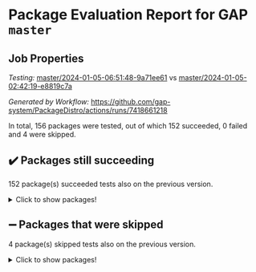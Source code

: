 # Package Evaluation Report for GAP `master`

## Job Properties

*Testing:* [master/2024-01-05-06:51:48-9a71ee61](https://github.com/gap-system/PackageDistro/blob/data/reports/master/2024-01-05-06:51:48-9a71ee61) vs [master/2024-01-05-02:42:19-e8819c7a](https://github.com/gap-system/PackageDistro/blob/data/reports/master/2024-01-05-02:42:19-e8819c7a)

*Generated by Workflow:* https://github.com/gap-system/PackageDistro/actions/runs/7418661218

In total, 156 packages were tested, out of which 152 succeeded, 0 failed and 4 were skipped.

## :heavy_check_mark: Packages still succeeding

152 package(s) succeeded tests also on the previous version.
<details><summary>Click to show packages!</summary>

- 4ti2interface 2023.02-04 [(success)](https://github.com/gap-system/PackageDistro/actions/runs/7418661218/job/20187251414)
- ace 5.6.2 [(success)](https://github.com/gap-system/PackageDistro/actions/runs/7418661218/job/20187251578)
- aclib 1.3.2 [(success)](https://github.com/gap-system/PackageDistro/actions/runs/7418661218/job/20187251753)
- agt 0.3.1 [(success)](https://github.com/gap-system/PackageDistro/actions/runs/7418661218/job/20187251948)
- alnuth 3.2.1 [(success)](https://github.com/gap-system/PackageDistro/actions/runs/7418661218/job/20187252082)
- anupq 3.3.0 [(success)](https://github.com/gap-system/PackageDistro/actions/runs/7418661218/job/20187252250)
- atlasrep 2.1.8 [(success)](https://github.com/gap-system/PackageDistro/actions/runs/7418661218/job/20187252409)
- autodoc 2023.06.19 [(success)](https://github.com/gap-system/PackageDistro/actions/runs/7418661218/job/20187252552)
- automata 1.15 [(success)](https://github.com/gap-system/PackageDistro/actions/runs/7418661218/job/20187252717)
- automgrp 1.3.2 [(success)](https://github.com/gap-system/PackageDistro/actions/runs/7418661218/job/20187252880)
- autpgrp 1.11 [(success)](https://github.com/gap-system/PackageDistro/actions/runs/7418661218/job/20187253064)
- cap 2024.01-01 [(success)](https://github.com/gap-system/PackageDistro/actions/runs/7418661218/job/20187253247)
- caratinterface 2.3.6 [(success)](https://github.com/gap-system/PackageDistro/actions/runs/7418661218/job/20187253412)
- cddinterface 2022.11.01 [(success)](https://github.com/gap-system/PackageDistro/actions/runs/7418661218/job/20187253589)
- circle 1.6.6 [(success)](https://github.com/gap-system/PackageDistro/actions/runs/7418661218/job/20187253749)
- classicpres 1.22 [(success)](https://github.com/gap-system/PackageDistro/actions/runs/7418661218/job/20187253935)
- cohomolo 1.6.11 [(success)](https://github.com/gap-system/PackageDistro/actions/runs/7418661218/job/20187254108)
- congruence 1.2.5 [(success)](https://github.com/gap-system/PackageDistro/actions/runs/7418661218/job/20187254302)
- corelg 1.56 [(success)](https://github.com/gap-system/PackageDistro/actions/runs/7418661218/job/20187254477)
- crime 1.6 [(success)](https://github.com/gap-system/PackageDistro/actions/runs/7418661218/job/20187254645)
- crisp 1.4.6 [(success)](https://github.com/gap-system/PackageDistro/actions/runs/7418661218/job/20187254794)
- crypting 0.10.4 [(success)](https://github.com/gap-system/PackageDistro/actions/runs/7418661218/job/20187254937)
- cryst 4.1.27 [(success)](https://github.com/gap-system/PackageDistro/actions/runs/7418661218/job/20187255066)
- crystcat 1.1.10 [(success)](https://github.com/gap-system/PackageDistro/actions/runs/7418661218/job/20187255245)
- ctbllib 1.3.6 [(success)](https://github.com/gap-system/PackageDistro/actions/runs/7418661218/job/20187255397)
- cubefree 1.19 [(success)](https://github.com/gap-system/PackageDistro/actions/runs/7418661218/job/20187255573)
- curlinterface 2.3.2 [(success)](https://github.com/gap-system/PackageDistro/actions/runs/7418661218/job/20187255755)
- cvec 2.8.1 [(success)](https://github.com/gap-system/PackageDistro/actions/runs/7418661218/job/20187255920)
- datastructures 0.3.0 [(success)](https://github.com/gap-system/PackageDistro/actions/runs/7418661218/job/20187256076)
- deepthought 1.0.6 [(success)](https://github.com/gap-system/PackageDistro/actions/runs/7418661218/job/20187256220)
- design 1.8 [(success)](https://github.com/gap-system/PackageDistro/actions/runs/7418661218/job/20187256345)
- difsets 2.3.1 [(success)](https://github.com/gap-system/PackageDistro/actions/runs/7418661218/job/20187256483)
- digraphs 1.6.3 [(success)](https://github.com/gap-system/PackageDistro/actions/runs/7418661218/job/20187256628)
- edim 1.3.7 [(success)](https://github.com/gap-system/PackageDistro/actions/runs/7418661218/job/20187256773)
- example 4.3.4 [(success)](https://github.com/gap-system/PackageDistro/actions/runs/7418661218/job/20187256929)
- examplesforhomalg 2023.10-01 [(success)](https://github.com/gap-system/PackageDistro/actions/runs/7418661218/job/20187257061)
- factint 1.6.3 [(success)](https://github.com/gap-system/PackageDistro/actions/runs/7418661218/job/20187257220)
- ferret 1.0.9 [(success)](https://github.com/gap-system/PackageDistro/actions/runs/7418661218/job/20187257398)
- fga 1.5.0 [(success)](https://github.com/gap-system/PackageDistro/actions/runs/7418661218/job/20187257525)
- fining 1.5.6 [(success)](https://github.com/gap-system/PackageDistro/actions/runs/7418661218/job/20187257646)
- float 1.0.3 [(success)](https://github.com/gap-system/PackageDistro/actions/runs/7418661218/job/20187257793)
- format 1.4.3 [(success)](https://github.com/gap-system/PackageDistro/actions/runs/7418661218/job/20187257903)
- forms 1.2.9 [(success)](https://github.com/gap-system/PackageDistro/actions/runs/7418661218/job/20187258016)
- fplsa 1.2.6 [(success)](https://github.com/gap-system/PackageDistro/actions/runs/7418661218/job/20187258129)
- fr 2.4.12 [(success)](https://github.com/gap-system/PackageDistro/actions/runs/7418661218/job/20187258255)
- francy 2.0.3 [(success)](https://github.com/gap-system/PackageDistro/actions/runs/7418661218/job/20187258366)
- fwtree 1.3 [(success)](https://github.com/gap-system/PackageDistro/actions/runs/7418661218/job/20187258497)
- gapdoc 1.6.6 [(success)](https://github.com/gap-system/PackageDistro/actions/runs/7418661218/job/20187258625)
- gauss 2023.02-04 [(success)](https://github.com/gap-system/PackageDistro/actions/runs/7418661218/job/20187258741)
- gaussforhomalg 2023.11-01 [(success)](https://github.com/gap-system/PackageDistro/actions/runs/7418661218/job/20187258872)
- gbnp 1.0.5 [(success)](https://github.com/gap-system/PackageDistro/actions/runs/7418661218/job/20187259011)
- generalizedmorphismsforcap 2023.08-02 [(success)](https://github.com/gap-system/PackageDistro/actions/runs/7418661218/job/20187259134)
- genss 1.6.8 [(success)](https://github.com/gap-system/PackageDistro/actions/runs/7418661218/job/20187259272)
- gradedmodules 2023.09-01 [(success)](https://github.com/gap-system/PackageDistro/actions/runs/7418661218/job/20187259387)
- gradedringforhomalg 2023.08-01 [(success)](https://github.com/gap-system/PackageDistro/actions/runs/7418661218/job/20187259531)
- grape 4.9.0 [(success)](https://github.com/gap-system/PackageDistro/actions/runs/7418661218/job/20187259658)
- groupoids 1.73 [(success)](https://github.com/gap-system/PackageDistro/actions/runs/7418661218/job/20187259778)
- grpconst 2.6.4 [(success)](https://github.com/gap-system/PackageDistro/actions/runs/7418661218/job/20187259897)
- guarana 0.96.3 [(success)](https://github.com/gap-system/PackageDistro/actions/runs/7418661218/job/20187259996)
- guava 3.18 [(success)](https://github.com/gap-system/PackageDistro/actions/runs/7418661218/job/20187260109)
- hap 1.60 [(success)](https://github.com/gap-system/PackageDistro/actions/runs/7418661218/job/20187260220)
- hapcryst 0.1.15 [(success)](https://github.com/gap-system/PackageDistro/actions/runs/7418661218/job/20187260304)
- hecke 1.5.3 [(success)](https://github.com/gap-system/PackageDistro/actions/runs/7418661218/job/20187260419)
- help 3.5 [(success)](https://github.com/gap-system/PackageDistro/actions/runs/7418661218/job/20187260553)
- homalg 2023.10-01 [(success)](https://github.com/gap-system/PackageDistro/actions/runs/7418661218/job/20187260664)
- homalgtocas 2023.11-01 [(success)](https://github.com/gap-system/PackageDistro/actions/runs/7418661218/job/20187260760)
- idrel 2.45 [(success)](https://github.com/gap-system/PackageDistro/actions/runs/7418661218/job/20187260866)
- images 1.3.1 [(success)](https://github.com/gap-system/PackageDistro/actions/runs/7418661218/job/20187260991)
- intpic 0.3.0 [(success)](https://github.com/gap-system/PackageDistro/actions/runs/7418661218/job/20187261101)
- io 4.8.2 [(success)](https://github.com/gap-system/PackageDistro/actions/runs/7418661218/job/20187261246)
- io_forhomalg 2023.02-04 [(success)](https://github.com/gap-system/PackageDistro/actions/runs/7418661218/job/20187261363)
- irredsol 1.4.4 [(success)](https://github.com/gap-system/PackageDistro/actions/runs/7418661218/job/20187261509)
- json 2.1.1 [(success)](https://github.com/gap-system/PackageDistro/actions/runs/7418661218/job/20187261634)
- jupyterkernel 1.5.0 [(success)](https://github.com/gap-system/PackageDistro/actions/runs/7418661218/job/20187261741)
- jupyterviz 1.5.6 [(success)](https://github.com/gap-system/PackageDistro/actions/runs/7418661218/job/20187261849)
- kan 1.36 [(success)](https://github.com/gap-system/PackageDistro/actions/runs/7418661218/job/20187261997)
- kbmag 1.5.11 [(success)](https://github.com/gap-system/PackageDistro/actions/runs/7418661218/job/20187262154)
- laguna 3.9.6 [(success)](https://github.com/gap-system/PackageDistro/actions/runs/7418661218/job/20187262297)
- liealgdb 2.2.1 [(success)](https://github.com/gap-system/PackageDistro/actions/runs/7418661218/job/20187262416)
- liepring 2.8 [(success)](https://github.com/gap-system/PackageDistro/actions/runs/7418661218/job/20187262546)
- liering 2.4.2 [(success)](https://github.com/gap-system/PackageDistro/actions/runs/7418661218/job/20187262656)
- linearalgebraforcap 2023.12-05 [(success)](https://github.com/gap-system/PackageDistro/actions/runs/7418661218/job/20187262812)
- localizeringforhomalg 2023.10-01 [(success)](https://github.com/gap-system/PackageDistro/actions/runs/7418661218/job/20187262961)
- loops 3.4.3 [(success)](https://github.com/gap-system/PackageDistro/actions/runs/7418661218/job/20187263106)
- lpres 1.0.3 [(success)](https://github.com/gap-system/PackageDistro/actions/runs/7418661218/job/20187263251)
- majoranaalgebras 1.5.1 [(success)](https://github.com/gap-system/PackageDistro/actions/runs/7418661218/job/20187263413)
- mapclass 1.4.6 [(success)](https://github.com/gap-system/PackageDistro/actions/runs/7418661218/job/20187263569)
- matgrp 0.70 [(success)](https://github.com/gap-system/PackageDistro/actions/runs/7418661218/job/20187263727)
- matricesforhomalg 2023.11-02 [(success)](https://github.com/gap-system/PackageDistro/actions/runs/7418661218/job/20187263898)
- modisom 2.5.4 [(success)](https://github.com/gap-system/PackageDistro/actions/runs/7418661218/job/20187264030)
- modulepresentationsforcap 2023.10-01 [(success)](https://github.com/gap-system/PackageDistro/actions/runs/7418661218/job/20187264156)
- modules 2023.10-01 [(success)](https://github.com/gap-system/PackageDistro/actions/runs/7418661218/job/20187264313)
- monoidalcategories 2023.12-01 [(success)](https://github.com/gap-system/PackageDistro/actions/runs/7418661218/job/20187264467)
- nconvex 2022.09-01 [(success)](https://github.com/gap-system/PackageDistro/actions/runs/7418661218/job/20187264613)
- nilmat 1.4.2 [(success)](https://github.com/gap-system/PackageDistro/actions/runs/7418661218/job/20187264780)
- nock 1.5 [(success)](https://github.com/gap-system/PackageDistro/actions/runs/7418661218/job/20187264931)
- normalizinterface 1.3.6 [(success)](https://github.com/gap-system/PackageDistro/actions/runs/7418661218/job/20187265098)
- nq 2.5.10 [(success)](https://github.com/gap-system/PackageDistro/actions/runs/7418661218/job/20187265314)
- numericalsgps 1.3.1 [(success)](https://github.com/gap-system/PackageDistro/actions/runs/7418661218/job/20187265475)
- openmath 11.5.3 [(success)](https://github.com/gap-system/PackageDistro/actions/runs/7418661218/job/20187265646)
- orb 4.9.0 [(success)](https://github.com/gap-system/PackageDistro/actions/runs/7418661218/job/20187265810)
- packagemanager 1.4.2 [(success)](https://github.com/gap-system/PackageDistro/actions/runs/7418661218/job/20187265991)
- patternclass 2.4.3 [(success)](https://github.com/gap-system/PackageDistro/actions/runs/7418661218/job/20187266344)
- permut 2.0.4 [(success)](https://github.com/gap-system/PackageDistro/actions/runs/7418661218/job/20187266819)
- polenta 1.3.10 [(success)](https://github.com/gap-system/PackageDistro/actions/runs/7418661218/job/20187267012)
- polymaking 0.8.7 [(success)](https://github.com/gap-system/PackageDistro/actions/runs/7418661218/job/20187267219)
- primgrp 3.4.4 [(success)](https://github.com/gap-system/PackageDistro/actions/runs/7418661218/job/20187267381)
- profiling 2.5.4 [(success)](https://github.com/gap-system/PackageDistro/actions/runs/7418661218/job/20187267532)
- qpa 1.35 [(success)](https://github.com/gap-system/PackageDistro/actions/runs/7418661218/job/20187267665)
- quagroup 1.8.3 [(success)](https://github.com/gap-system/PackageDistro/actions/runs/7418661218/job/20187267802)
- radiroot 2.9 [(success)](https://github.com/gap-system/PackageDistro/actions/runs/7418661218/job/20187267958)
- rcwa 4.7.1 [(success)](https://github.com/gap-system/PackageDistro/actions/runs/7418661218/job/20187268135)
- rds 1.8 [(success)](https://github.com/gap-system/PackageDistro/actions/runs/7418661218/job/20187268293)
- recog 1.4.2 [(success)](https://github.com/gap-system/PackageDistro/actions/runs/7418661218/job/20187268466)
- repndecomp 1.3.0 [(success)](https://github.com/gap-system/PackageDistro/actions/runs/7418661218/job/20187268638)
- repsn 3.1.1 [(success)](https://github.com/gap-system/PackageDistro/actions/runs/7418661218/job/20187268831)
- resclasses 4.7.3 [(success)](https://github.com/gap-system/PackageDistro/actions/runs/7418661218/job/20187268983)
- ringsforhomalg 2023.11-02 [(success)](https://github.com/gap-system/PackageDistro/actions/runs/7418661218/job/20187269152)
- sco 2023.08-01 [(success)](https://github.com/gap-system/PackageDistro/actions/runs/7418661218/job/20187269292)
- scscp 2.4.1 [(success)](https://github.com/gap-system/PackageDistro/actions/runs/7418661218/job/20187269407)
- semigroups 5.3.2 [(success)](https://github.com/gap-system/PackageDistro/actions/runs/7418661218/job/20187269544)
- sglppow 2.3 [(success)](https://github.com/gap-system/PackageDistro/actions/runs/7418661218/job/20187269664)
- sgpviz 0.999.5 [(success)](https://github.com/gap-system/PackageDistro/actions/runs/7418661218/job/20187269799)
- simpcomp 2.1.14 [(success)](https://github.com/gap-system/PackageDistro/actions/runs/7418661218/job/20187269920)
- singular 2023.02.09 [(success)](https://github.com/gap-system/PackageDistro/actions/runs/7418661218/job/20187270055)
- sl2reps 1.1 [(success)](https://github.com/gap-system/PackageDistro/actions/runs/7418661218/job/20187270189)
- sla 1.5.3 [(success)](https://github.com/gap-system/PackageDistro/actions/runs/7418661218/job/20187270320)
- smallgrp 1.5.3 [(success)](https://github.com/gap-system/PackageDistro/actions/runs/7418661218/job/20187270424)
- smallsemi 0.6.13 [(success)](https://github.com/gap-system/PackageDistro/actions/runs/7418661218/job/20187270542)
- sonata 2.9.6 [(success)](https://github.com/gap-system/PackageDistro/actions/runs/7418661218/job/20187270690)
- sophus 1.27 [(success)](https://github.com/gap-system/PackageDistro/actions/runs/7418661218/job/20187270837)
- sotgrps 1.2 [(success)](https://github.com/gap-system/PackageDistro/actions/runs/7418661218/job/20187270980)
- spinsym 1.5.2 [(success)](https://github.com/gap-system/PackageDistro/actions/runs/7418661218/job/20187271103)
- standardff 1.0 [(success)](https://github.com/gap-system/PackageDistro/actions/runs/7418661218/job/20187271253)
- symbcompcc 1.3.2 [(success)](https://github.com/gap-system/PackageDistro/actions/runs/7418661218/job/20187271368)
- thelma 1.3 [(success)](https://github.com/gap-system/PackageDistro/actions/runs/7418661218/job/20187271482)
- tomlib 1.2.9 [(success)](https://github.com/gap-system/PackageDistro/actions/runs/7418661218/job/20187271592)
- toolsforhomalg 2023.11-01 [(success)](https://github.com/gap-system/PackageDistro/actions/runs/7418661218/job/20187271748)
- toric 1.9.5 [(success)](https://github.com/gap-system/PackageDistro/actions/runs/7418661218/job/20187271951)
- toricvarieties 2022.07.13 [(success)](https://github.com/gap-system/PackageDistro/actions/runs/7418661218/job/20187272087)
- transgrp 3.6.5 [(success)](https://github.com/gap-system/PackageDistro/actions/runs/7418661218/job/20187272221)
- ugaly 4.1.3 [(success)](https://github.com/gap-system/PackageDistro/actions/runs/7418661218/job/20187272340)
- unipot 1.5 [(success)](https://github.com/gap-system/PackageDistro/actions/runs/7418661218/job/20187272464)
- unitlib 4.2.0 [(success)](https://github.com/gap-system/PackageDistro/actions/runs/7418661218/job/20187272572)
- utils 0.84 [(success)](https://github.com/gap-system/PackageDistro/actions/runs/7418661218/job/20187272696)
- uuid 0.7 [(success)](https://github.com/gap-system/PackageDistro/actions/runs/7418661218/job/20187272834)
- walrus 0.9991 [(success)](https://github.com/gap-system/PackageDistro/actions/runs/7418661218/job/20187272941)
- wedderga 4.10.4 [(success)](https://github.com/gap-system/PackageDistro/actions/runs/7418661218/job/20187273077)
- xmod 2.91 [(success)](https://github.com/gap-system/PackageDistro/actions/runs/7418661218/job/20187273207)
- xmodalg 1.23 [(success)](https://github.com/gap-system/PackageDistro/actions/runs/7418661218/job/20187273328)
- yangbaxter 0.10.3 [(success)](https://github.com/gap-system/PackageDistro/actions/runs/7418661218/job/20187273437)
- zeromqinterface 0.14 [(success)](https://github.com/gap-system/PackageDistro/actions/runs/7418661218/job/20187273546)
</details>

## :heavy_minus_sign: Packages that were skipped

4 package(s) skipped tests also on the previous version.
<details><summary>Click to show packages!</summary>

- browse 1.8.21 [(skipped)](https://github.com/gap-system/PackageDistro/actions/runs/7418661218/job/20186948614)
- itc 1.5.1 [(skipped)](https://github.com/gap-system/PackageDistro/actions/runs/7418661218/job/20186948614)
- polycyclic 2.16 [(skipped)](https://github.com/gap-system/PackageDistro/actions/runs/7418661218/job/20186948614)
- xgap 4.31 [(skipped)](https://github.com/gap-system/PackageDistro/actions/runs/7418661218/job/20186948614)
</details>

